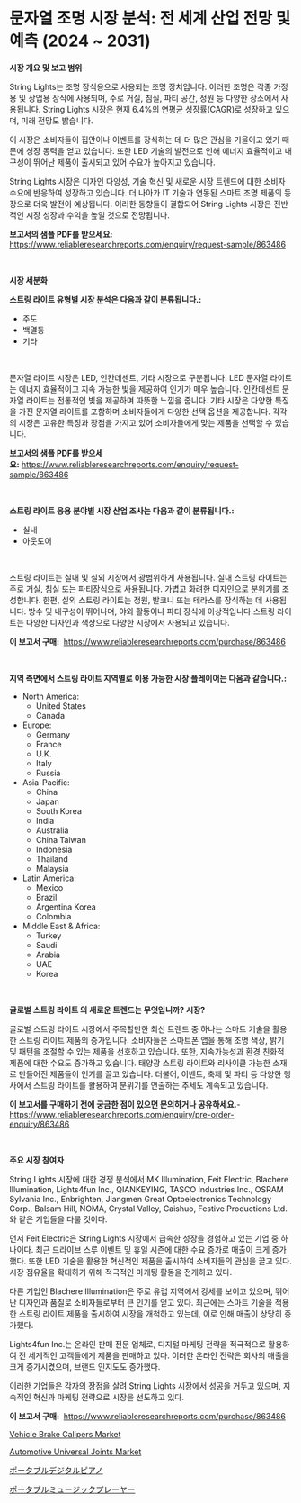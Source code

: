<p><h1>문자열 조명 시장 분석: 전 세계 산업 전망 및 예측 (2024 ~ 2031)</h1></p><p><strong>시장 개요 및 보고 범위</strong></p>
<p><p>String Lights는 조명 장식용으로 사용되는 조명 장치입니다. 이러한 조명은 각종 가정용 및 상업용 장식에 사용되며, 주로 거실, 침실, 파티 공간, 정원 등 다양한 장소에서 사용됩니다. String Lights 시장은 현재 6.4%의 연평균 성장률(CAGR)로 성장하고 있으며, 미래 전망도 밝습니다.</p><p>이 시장은 소비자들이 집안이나 이벤트를 장식하는 데 더 많은 관심을 기울이고 있기 때문에 성장 동력을 얻고 있습니다. 또한 LED 기술의 발전으로 인해 에너지 효율적이고 내구성이 뛰어난 제품이 출시되고 있어 수요가 높아지고 있습니다.</p><p>String Lights 시장은 디자인 다양성, 기술 혁신 및 새로운 시장 트렌드에 대한 소비자 수요에 반응하여 성장하고 있습니다. 더 나아가 IT 기술과 연동된 스마트 조명 제품의 등장으로 더욱 발전이 예상됩니다. 이러한 동향들이 결합되어 String Lights 시장은 전반적인 시장 성장과 수익을 높일 것으로 전망됩니다.</p></p>
<p><strong>보고서의 샘플 PDF를 받으세요:</strong> <a href="https://www.reliableresearchreports.com/enquiry/request-sample/863486">https://www.reliableresearchreports.com/enquiry/request-sample/863486</a></p>
<p>&nbsp;</p>
<p><strong>시장 세분화</strong></p>
<p><strong>스트링 라이트 유형별 시장 분석은 다음과 같이 분류됩니다.:</strong></p>
<p><ul><li>주도</li><li>백열등</li><li>기타</li></ul></p>
<p>&nbsp;</p>
<p><p>문자열 라이트 시장은 LED, 인칸데센트, 기타 시장으로 구분됩니다. LED 문자열 라이트는 에너지 효율적이고 지속 가능한 빛을 제공하여 인기가 매우 높습니다. 인칸데센트 문자열 라이트는 전통적인 빛을 제공하며 따뜻한 느낌을 줍니다. 기타 시장은 다양한 특징을 가진 문자열 라이트를 포함하며 소비자들에게 다양한 선택 옵션을 제공합니다. 각각의 시장은 고유한 특징과 장점을 가지고 있어 소비자들에게 맞는 제품을 선택할 수 있습니다.</p></p>
<p><strong>보고서의 샘플 PDF를 받으세요:</strong>&nbsp;<a href="https://www.reliableresearchreports.com/enquiry/request-sample/863486">https://www.reliableresearchreports.com/enquiry/request-sample/863486</a></p>
<p>&nbsp;</p>
<p><strong> 스트링 라이트 응용 분야별 시장 산업 조사는 다음과 같이 분류됩니다.:</strong></p>
<p><ul><li>실내</li><li>아웃도어</li></ul></p>
<p>&nbsp;</p>
<p><p>스트링 라이트는 실내 및 실외 시장에서 광범위하게 사용됩니다. 실내 스트링 라이트는 주로 거실, 침실 또는 파티장식으로 사용됩니다. 가볍고 화려한 디자인으로 분위기를 조성합니다. 한편, 실외 스트링 라이트는 정원, 발코니 또는 테라스를 장식하는 데 사용됩니다. 방수 및 내구성이 뛰어나며, 야외 활동이나 파티 장식에 이상적입니다.스트링 라이트는 다양한 디자인과 색상으로 다양한 시장에서 사용되고 있습니다.</p></p>
<p><strong>이 보고서 구매:</strong>&nbsp; <a href="https://www.reliableresearchreports.com/purchase/863486">https://www.reliableresearchreports.com/purchase/863486</a></p>
<p>&nbsp;</p>
<p><strong>지역 측면에서 스트링 라이트 지역별로 이용 가능한 시장 플레이어는 다음과 같습니다.:</strong></p>
<p><ul>
    <li>
        North America:
        <ul>
            <li>United States</li>
            <li>Canada</li>
        </ul>
    </li>
    <li>
        Europe:
        <ul>
            <li>Germany</li>
            <li>France</li>
            <li>U.K.</li>
            <li>Italy</li>
            <li>Russia</li>
        </ul>
    </li>
    <li>
        Asia-Pacific:
        <ul>
            <li>China</li>
            <li>Japan</li>
            <li>South Korea</li>
            <li>India</li>
            <li>Australia</li>
            <li>China Taiwan</li>
            <li>Indonesia</li>
            <li>Thailand</li>
            <li>Malaysia</li>
        </ul>
    </li>
    <li>
        Latin America:
        <ul>
            <li>Mexico</li>
            <li>Brazil</li>
            <li>Argentina Korea</li>
            <li>Colombia</li>
        </ul>
    </li>
    <li>
        Middle East & Africa:
        <ul>
            <li>Turkey</li>
            <li>Saudi</li>
            <li>Arabia</li>
            <li>UAE</li>
            <li>Korea</li>
        </ul>
    </li>
    </ul></p>
<p>&nbsp;</p>
<p><strong>글로벌 스트링 라이트 의 새로운 트렌드는 무엇입니까? 시장?</strong></p>
<p><p>글로벌 스트링 라이트 시장에서 주목할만한 최신 트렌드 중 하나는 스마트 기술을 활용한 스트링 라이트 제품의 증가입니다. 소비자들은 스마트폰 앱을 통해 조명 색상, 밝기 및 패턴을 조절할 수 있는 제품을 선호하고 있습니다. 또한, 지속가능성과 환경 친화적 제품에 대한 수요도 증가하고 있습니다. 태양광 스트링 라이트와 리사이클 가능한 소재로 만들어진 제품들이 인기를 끌고 있습니다. 더불어, 이벤트, 축제 및 파티 등 다양한 행사에서 스트링 라이트를 활용하여 분위기를 연출하는 추세도 계속되고 있습니다.</p></p>
<p><strong>이 보고서를 구매하기 전에 궁금한 점이 있으면 문의하거나 공유하세요.</strong>- <a href="https://www.reliableresearchreports.com/enquiry/pre-order-enquiry/863486">https://www.reliableresearchreports.com/enquiry/pre-order-enquiry/863486</a></p>
<p>&nbsp;</p>
<p><strong>주요 시장 참여자</strong></p>
<p><p>String Lights 시장에 대한 경쟁 분석에서 MK Illumination, Feit Electric, Blachere Illumination, Lights4fun Inc., QIANKEYING, TASCO Industries Inc., OSRAM Sylvania Inc., Enbrighten, Jiangmen Great Optoelectronics Technology Corp., Balsam Hill, NOMA, Crystal Valley, Caishuo, Festive Productions Ltd.와 같은 기업들을 다룰 것이다.</p><p>먼저 Feit Electric은 String Lights 시장에서 급속한 성장을 경험하고 있는 기업 중 하나이다. 최근 드라이브 스루 이벤트 및 휴일 시즌에 대한 수요 증가로 매출이 크게 증가했다. 또한 LED 기술을 활용한 혁신적인 제품을 출시하여 소비자들의 관심을 끌고 있다. 시장 점유율을 확대하기 위해 적극적인 마케팅 활동을 전개하고 있다.</p><p>다른 기업인 Blachere Illumination은 주로 유럽 지역에서 강세를 보이고 있으며, 뛰어난 디자인과 품질로 소비자들로부터 큰 인기를 얻고 있다. 최근에는 스마트 기술을 적용한 스트링 라이트 제품을 출시하여 시장을 개척하고 있는데, 이로 인해 매출이 상당히 증가했다.</p><p>Lights4fun Inc.는 온라인 판매 전문 업체로, 디지털 마케팅 전략을 적극적으로 활용하여 전 세계적인 고객들에게 제품을 판매하고 있다. 이러한 온라인 전략은 회사의 매출을 크게 증가시켰으며, 브랜드 인지도도 증가했다.</p><p>이러한 기업들은 각자의 장점을 살려 String Lights 시장에서 성공을 거두고 있으며, 지속적인 혁신과 마케팅 전략으로 시장을 선도하고 있다.</p></p>
<p><strong>이 보고서 구매:</strong>&nbsp;&nbsp;<a href="https://www.reliableresearchreports.com/purchase/863486">https://www.reliableresearchreports.com/purchase/863486</a></p>
<p><p><a href="https://github.com/shotows/Market-Research-Report-List-1/blob/main/vehicle-brake-calipers-market.md">Vehicle Brake Calipers Market</a></p><p><a href="https://github.com/beatblasta/Market-Research-Report-List-2/blob/main/automotive-universal-joints-market.md">Automotive Universal Joints Market</a></p><p><a href="https://medium.com/@hoped252023/%E3%83%9D%E3%83%BC%E3%82%BF%E3%83%96%E3%83%AB%E3%83%87%E3%82%B8%E3%82%BF%E3%83%AB%E3%83%94%E3%82%A2%E3%83%8E%E3%81%AE%E5%B8%82%E5%A0%B4%E8%A6%8F%E6%A8%A1%E3%81%A8%E5%B8%82%E5%A0%B4%E3%83%88%E3%83%AC%E3%83%B3%E3%83%89-%E5%AE%8C%E5%85%A8%E3%81%AA%E6%A5%AD%E7%95%8C%E6%A6%82%E8%A6%81-2024%E5%B9%B4%E3%81%8B%E3%82%892031%E5%B9%B4-759abbfc4b40">ポータブルデジタルピアノ</a></p><p><a href="https://medium.com/@hoped252023/%E3%83%9D%E3%83%BC%E3%82%BF%E3%83%96%E3%83%AB%E9%9F%B3%E6%A5%BD%E3%83%97%E3%83%AC%E3%83%BC%E3%83%A4%E3%83%BC%E5%B8%82%E5%A0%B4%E8%A6%8F%E6%A8%A1-cagr-%E3%83%88%E3%83%AC%E3%83%B3%E3%83%892024-2030-74194d6abdec">ポータブルミュージックプレーヤー</a></p></p>
